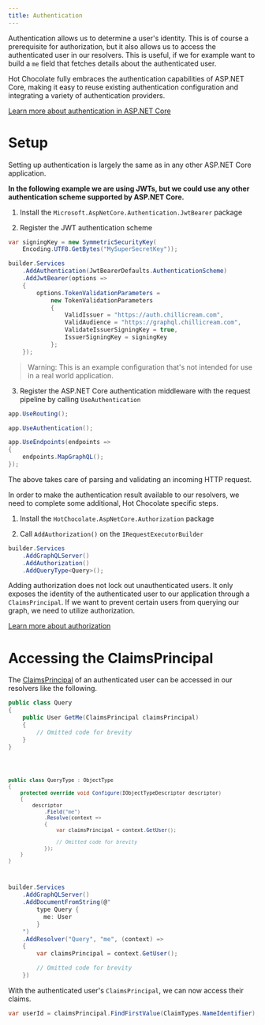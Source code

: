 ```yaml
---
title: Authentication
---
```


Authentication allows us to determine a user's identity. This is of course a prerequisite for authorization, but it also allows us to access the authenticated user in our resolvers. This is useful, if we for example want to build a `me` field that fetches details about the authenticated user.

Hot Chocolate fully embraces the authentication capabilities of ASP.NET Core, making it easy to reuse existing authentication configuration and integrating a variety of authentication providers.

[Learn more about authentication in ASP.NET Core](https://docs.microsoft.com/aspnet/core/security/authentication)

# Setup

Setting up authentication is largely the same as in any other ASP.NET Core application.

**In the following example we are using JWTs, but we could use any other authentication scheme supported by ASP.NET Core.**

1. Install the `Microsoft.AspNetCore.Authentication.JwtBearer` package

<PackageInstallation packageName="Microsoft.AspNetCore.Authentication.JwtBearer" external />

2. Register the JWT authentication scheme

```csharp
var signingKey = new SymmetricSecurityKey(
    Encoding.UTF8.GetBytes("MySuperSecretKey"));

builder.Services
    .AddAuthentication(JwtBearerDefaults.AuthenticationScheme)
    .AddJwtBearer(options =>
    {
        options.TokenValidationParameters =
            new TokenValidationParameters
            {
                ValidIssuer = "https://auth.chillicream.com",
                ValidAudience = "https://graphql.chillicream.com",
                ValidateIssuerSigningKey = true,
                IssuerSigningKey = signingKey
            };
    });
```

> Warning: This is an example configuration that's not intended for use in a real world application.

3. Register the ASP.NET Core authentication middleware with the request pipeline by calling `UseAuthentication`

```csharp
app.UseRouting();

app.UseAuthentication();

app.UseEndpoints(endpoints =>
{
    endpoints.MapGraphQL();
});
```

The above takes care of parsing and validating an incoming HTTP request.

In order to make the authentication result available to our resolvers, we need to complete some additional, Hot Chocolate specific steps.

1. Install the `HotChocolate.AspNetCore.Authorization` package

<PackageInstallation packageName="HotChocolate.AspNetCore.Authorization" />

2. Call `AddAuthorization()` on the `IRequestExecutorBuilder`

```csharp
builder.Services
    .AddGraphQLServer()
    .AddAuthorization()
    .AddQueryType<Query>();
```

Adding authorization does not lock out unauthenticated users. It only exposes the identity of the authenticated user to our application through a `ClaimsPrincipal`. If we want to prevent certain users from querying our graph, we need to utilize authorization.

[Learn more about authorization](/docs/hotchocolate/v16/security/authorization)

# Accessing the ClaimsPrincipal

The [ClaimsPrincipal](https://docs.microsoft.com/dotnet/api/system.security.claims.claimsprincipal) of an authenticated user can be accessed in our resolvers like the following.

<ExampleTabs>
<Implementation>

```csharp
public class Query
{
    public User GetMe(ClaimsPrincipal claimsPrincipal)
    {
        // Omitted code for brevity
    }
}
```

</Implementation>
<Code>

```csharp
public class QueryType : ObjectType
{
    protected override void Configure(IObjectTypeDescriptor descriptor)
    {
        descriptor
            .Field("me")
            .Resolve(context =>
            {
                var claimsPrincipal = context.GetUser();

                // Omitted code for brevity
            });
    }
}
```

</Code>
<Schema>

```csharp
builder.Services
    .AddGraphQLServer()
    .AddDocumentFromString(@"
        type Query {
          me: User
        }
    ")
    .AddResolver("Query", "me", (context) =>
    {
        var claimsPrincipal = context.GetUser();

        // Omitted code for brevity
    })
```

</Schema>
</ExampleTabs>

With the authenticated user's `ClaimsPrincipal`, we can now access their claims.

```csharp
var userId = claimsPrincipal.FindFirstValue(ClaimTypes.NameIdentifier);
```
